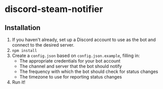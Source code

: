 # discord-steam-notifier

## Installation
1. If you haven't already, set up a Discord account to use as the bot and connect to the desired server.
2. `npm install`
3. Create a `config.json` based on `config.json.example`, filling in:
	* The appropriate credentials for your bot account
	* The channel and server that the bot should notify
	* The frequency with which the bot should check for status changes
	* The timezone to use for reporting status changes
4. Run it!